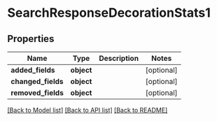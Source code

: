 # SearchResponseDecorationStats1

## Properties
Name | Type | Description | Notes
------------ | ------------- | ------------- | -------------
**added_fields** | **object** |  | [optional] 
**changed_fields** | **object** |  | [optional] 
**removed_fields** | **object** |  | [optional] 

[[Back to Model list]](../README.md#documentation-for-models) [[Back to API list]](../README.md#documentation-for-api-endpoints) [[Back to README]](../README.md)


